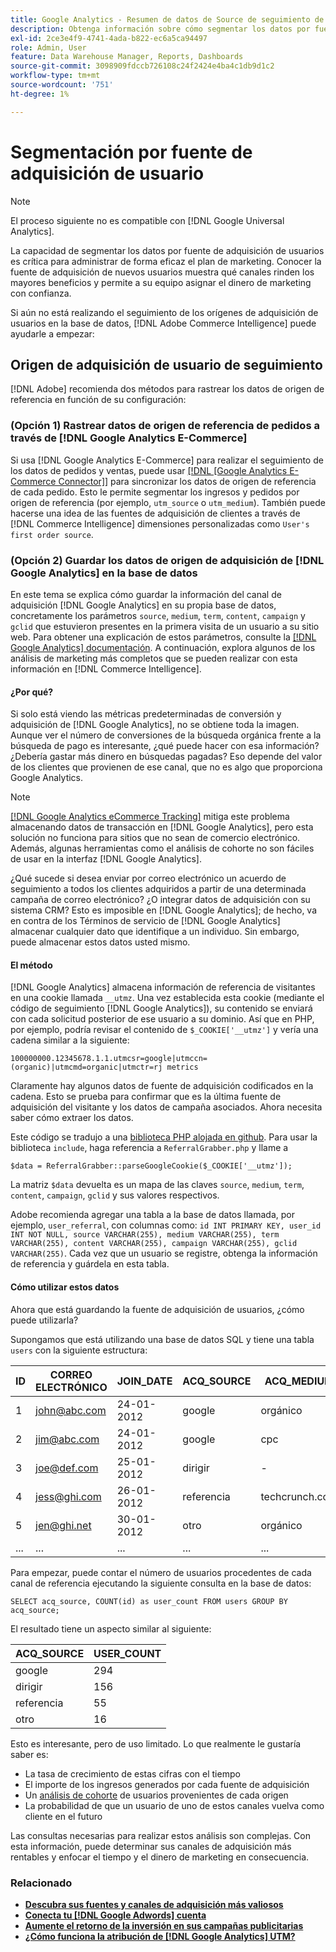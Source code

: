 ```yaml
---
title: Google Analytics - Resumen de datos de Source de seguimiento de adquisición de usuarios
description: Obtenga información sobre cómo segmentar los datos por fuente de adquisición de usuarios.
exl-id: 2ce3e4f9-4741-4ada-b822-ec6a5ca94497
role: Admin, User
feature: Data Warehouse Manager, Reports, Dashboards
source-git-commit: 3098909fdccb726108c24f2424e4ba4c1db9d1c2
workflow-type: tm+mt
source-wordcount: '751'
ht-degree: 1%

---
```


# Segmentación por fuente de adquisición de usuario

>[!NOTE]
>
>El proceso siguiente no es compatible con [!DNL Google Universal Analytics].

La capacidad de segmentar los datos por fuente de adquisición de usuarios es crítica para administrar de forma eficaz el plan de marketing. Conocer la fuente de adquisición de nuevos usuarios muestra qué canales rinden los mayores beneficios y permite a su equipo asignar el dinero de marketing con confianza.

Si aún no está realizando el seguimiento de los orígenes de adquisición de usuarios en la base de datos, [!DNL Adobe Commerce Intelligence] puede ayudarle a empezar:

## Origen de adquisición de usuario de seguimiento

[!DNL Adobe] recomienda dos métodos para rastrear los datos de origen de referencia en función de su configuración:

### (Opción 1) Rastrear datos de origen de referencia de pedidos a través de [!DNL Google Analytics E-Commerce]

Si usa [!DNL Google Analytics E-Commerce] para realizar el seguimiento de los datos de pedidos y ventas, puede usar [[!DNL [Google Analytics E-Commerce Connector]]](../importing-data/integrations/google-ecommerce.md) para sincronizar los datos de origen de referencia de cada pedido. Esto le permite segmentar los ingresos y pedidos por origen de referencia (por ejemplo, `utm_source` o `utm_medium`). También puede hacerse una idea de las fuentes de adquisición de clientes a través de [!DNL Commerce Intelligence] dimensiones personalizadas como `User's first order source`.

### (Opción 2) Guardar los datos de origen de adquisición de [!DNL Google Analytics] en la base de datos

En este tema se explica cómo guardar la información del canal de adquisición [!DNL Google Analytics] en su propia base de datos, concretamente los parámetros `source`, `medium`, `term`, `content`, `campaign` y `gclid` que estuvieron presentes en la primera visita de un usuario a su sitio web. Para obtener una explicación de estos parámetros, consulte la [[!DNL Google Analytics] documentación](https://support.google.com/analytics/answer/1191184?hl=en#zippy=%2Cin-this-article). A continuación, explora algunos de los análisis de marketing más completos que se pueden realizar con esta información en [!DNL Commerce Intelligence].

#### ¿Por qué?

Si solo está viendo las métricas predeterminadas de conversión y adquisición de [!DNL Google Analytics], no se obtiene toda la imagen. Aunque ver el número de conversiones de la búsqueda orgánica frente a la búsqueda de pago es interesante, ¿qué puede hacer con esa información? ¿Debería gastar más dinero en búsquedas pagadas? Eso depende del valor de los clientes que provienen de ese canal, que no es algo que proporciona Google Analytics.

>[!NOTE]
>
>[[!DNL Google Analytics eCommerce Tracking]](https://developers.google.com/analytics/devguides/collection/gajs/gaTrackingEcommerce) mitiga este problema almacenando datos de transacción en [!DNL Google Analytics], pero esta solución no funciona para sitios que no sean de comercio electrónico. Además, algunas herramientas como el análisis de cohorte no son fáciles de usar en la interfaz [!DNL Google Analytics].

¿Qué sucede si desea enviar por correo electrónico un acuerdo de seguimiento a todos los clientes adquiridos a partir de una determinada campaña de correo electrónico? ¿O integrar datos de adquisición con su sistema CRM? Esto es imposible en [!DNL Google Analytics]; de hecho, va en contra de los Términos de servicio de [!DNL Google Analytics] almacenar cualquier dato que identifique a un individuo. Sin embargo, puede almacenar estos datos usted mismo.

#### El método

[!DNL Google Analytics] almacena información de referencia de visitantes en una cookie llamada `__utmz`. Una vez establecida esta cookie (mediante el código de seguimiento [!DNL Google Analytics]), su contenido se enviará con cada solicitud posterior de ese usuario a su dominio. Así que en PHP, por ejemplo, podría revisar el contenido de `$_COOKIE['__utmz']` y vería una cadena similar a la siguiente:

`100000000.12345678.1.1.utmcsr=google|utmccn=(organic)|utmcmd=organic|utmctr=rj metrics`

Claramente hay algunos datos de fuente de adquisición codificados en la cadena. Esto se prueba para confirmar que es la última fuente de adquisición del visitante y los datos de campaña asociados. Ahora necesita saber cómo extraer los datos.

Este código se tradujo a una [biblioteca PHP alojada en github](https://github.com/RJMetrics/referral-grabber-php). Para usar la biblioteca `include`, haga referencia a `ReferralGrabber.php` y llame a

`$data = ReferralGrabber::parseGoogleCookie($_COOKIE['__utmz']);`

La matriz `$data` devuelta es un mapa de las claves `source`, `medium`, `term`, `content`, `campaign`, `gclid` y sus valores respectivos.

Adobe recomienda agregar una tabla a la base de datos llamada, por ejemplo, `user_referral`, con columnas como: `id INT PRIMARY KEY, user_id INT NOT NULL, source VARCHAR(255), medium VARCHAR(255), term VARCHAR(255), content VARCHAR(255), campaign VARCHAR(255), gclid VARCHAR(255)`. Cada vez que un usuario se registre, obtenga la información de referencia y guárdela en esta tabla.

#### Cómo utilizar estos datos

Ahora que está guardando la fuente de adquisición de usuarios, ¿cómo puede utilizarla?

Supongamos que está utilizando una base de datos SQL y tiene una tabla `users` con la siguiente estructura:

| ID | CORREO ELECTRÓNICO | JOIN_DATE | ACQ_SOURCE | ACQ_MEDIUM |
|--- |--- |--- |--- |--- |
| 1 | john@abc.com | 24-01-2012 | google | orgánico |
| 2 | jim@abc.com | 24-01-2012 | google | cpc |
| 3 | joe@def.com | 25-01-2012 | dirigir | - |
| 4 | jess@ghi.com | 26-01-2012 | referencia | techcrunch.com |
| 5 | jen@ghi.net | 30-01-2012 | otro | orgánico |
| ... | ... | ... | ... | ... |

Para empezar, puede contar el número de usuarios procedentes de cada canal de referencia ejecutando la siguiente consulta en la base de datos:

`SELECT acq_source, COUNT(id) as user_count FROM users GROUP BY acq_source;`

El resultado tiene un aspecto similar al siguiente:

| ACQ_SOURCE | USER_COUNT |
|--- |--- |
| google | 294 |
| dirigir | 156 |
| referencia | 55 |
| otro | 16 |

Esto es interesante, pero de uso limitado. Lo que realmente le gustaría saber es:

* La tasa de crecimiento de estas cifras con el tiempo
* El importe de los ingresos generados por cada fuente de adquisición
* Un [análisis de cohorte](https://en.wikipedia.org/wiki/Cohort_analysis) de usuarios provenientes de cada origen
* La probabilidad de que un usuario de uno de estos canales vuelva como cliente en el futuro

Las consultas necesarias para realizar estos análisis son complejas. Con esta información, puede determinar sus canales de adquisición más rentables y enfocar el tiempo y el dinero de marketing en consecuencia.

### Relacionado

* **[Descubra sus fuentes y canales de adquisición más valiosos](../analysis/most-value-source-channel.md)**
* **[Conecta tu [!DNL Google Adwords] cuenta](../importing-data/integrations/google-adwords.md)**
* **[Aumente el retorno de la inversión en sus campañas publicitarias](../analysis/roi-ad-camp.md)**
* **[¿Cómo funciona la atribución de  [!DNL Google Analytics] UTM?](../analysis/utm-attributes.md)**
